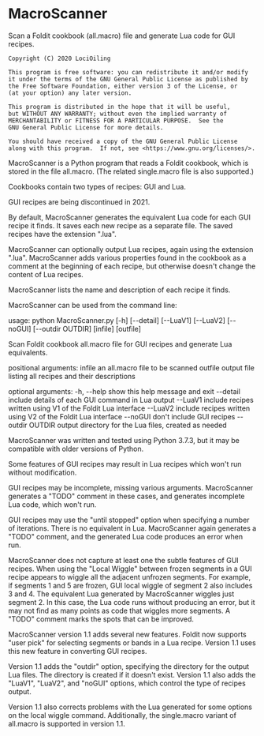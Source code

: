 # MacroScanner
Scan a Foldit cookbook (all.macro) file and generate Lua code for GUI recipes.

    Copyright (C) 2020 LociOiling

    This program is free software: you can redistribute it and/or modify
    it under the terms of the GNU General Public License as published by
    the Free Software Foundation, either version 3 of the License, or
    (at your option) any later version.

    This program is distributed in the hope that it will be useful,
    but WITHOUT ANY WARRANTY; without even the implied warranty of
    MERCHANTABILITY or FITNESS FOR A PARTICULAR PURPOSE.  See the
    GNU General Public License for more details.

    You should have received a copy of the GNU General Public License
    along with this program.  If not, see <https://www.gnu.org/licenses/>.

MacroScanner is a Python program that reads a Foldit cookbook, which is stored in the file all.macro. (The related single.macro file is also supported.)

Cookbooks contain two types of recipes: GUI and Lua. 

GUI recipes are being discontinued in 2021.

By default, MacroScanner generates the equivalent Lua code for each GUI recipe it finds. It saves each new recipe as a separate file. The saved recipes have the extension ".lua". 

MacroScanner can optionally output Lua recipes, again using the extension ".lua". MacroScanner adds various properties found in the cookbook as a comment at the beginning of each recipe, but otherwise doesn't change the content of Lua recipes.

MacroScanner lists the name and description of each recipe it finds. 

MacroScanner can be used from the command line:

usage: python MacroScanner.py [-h] [--detail] [--LuaV1] [--LuaV2] [--noGUI] [--outdir OUTDIR] [infile] [outfile]

Scan Foldit cookbook all.macro file for GUI recipes and generate Lua equivalents.

positional arguments:
  infile           an all.macro file to be scanned
  outfile          output file listing all recipes and their descriptions

optional arguments:
  -h, --help       show this help message and exit
  --detail         include details of each GUI command in Lua output
  --LuaV1          include recipes written using V1 of the Foldit Lua interface
  --LuaV2          include recipes written using V2 of the Foldit Lua interface
  --noGUI          don't include GUI recipes
  --outdir OUTDIR  output directory for the Lua files, created as needed 

MacroScanner was written and tested using Python 3.7.3, but it may be compatible with older versions of Python.

Some features of GUI recipes may result in Lua recipes which won't run without modification.

GUI recipes may be incomplete, missing various arguments. MacroScanner generates a "TODO" comment in these cases, and generates incomplete Lua code, which won't run.

GUI recipes may use the "until stopped" option when specifying a number of iterations. There is no equivalent in Lua. MacroScanner again generates a "TODO" comment, and the generated Lua code produces an error when run.

MacroScanner does not capture at least one the subtle features of GUI recipes. When using the "Local Wiggle" between frozen segments in a GUI recipe appears to wiggle all the adjacent unfrozen segments. For example, if segments 1 and 5 are frozen, GUI local wiggle of segment 2 also includes 3 and 4. The equivalent Lua generated by MacroScanner wiggles just segment 2. In this case, the Lua code runs without producing an error, but it may not find as many points as code that wiggles more segments. A "TODO" comment marks the spots that can be improved. 

MacroScanner version 1.1 adds several new features. Foldit now supports "user pick" for selecting segments or bands in a Lua recipe. Version 1.1 uses this new feature in converting GUI recipes.

Version 1.1 adds the "outdir" option, specifying the directory for the output Lua files. The directory is created if it doesn't exist. Version 1.1 also adds the "LuaV1", "LuaV2", and "noGUI" options, which control the type of recipes output.

Version 1.1 also corrects problems with the Lua generated for some options on the local wiggle command. Additionally, the single.macro variant of all.macro is supported in version 1.1.


